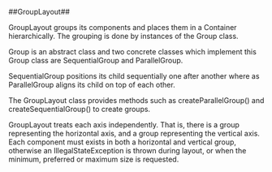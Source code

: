 ##GroupLayout##

GroupLayout groups its components and places them in a Container hierarchically. The grouping is done by instances of the Group class.

Group is an abstract class and two concrete classes which implement this Group class are SequentialGroup and ParallelGroup.

SequentialGroup positions its child sequentially one after another where as ParallelGroup aligns its child on top of each other.

The GroupLayout class provides methods such as createParallelGroup() and createSequentialGroup() to create groups.

GroupLayout treats each axis independently. That is, there is a group representing the horizontal axis, and a group representing the vertical axis. Each component must exists in both a horizontal and vertical group, otherwise an IllegalStateException is thrown during layout, or when the minimum, preferred or maximum size is requested.